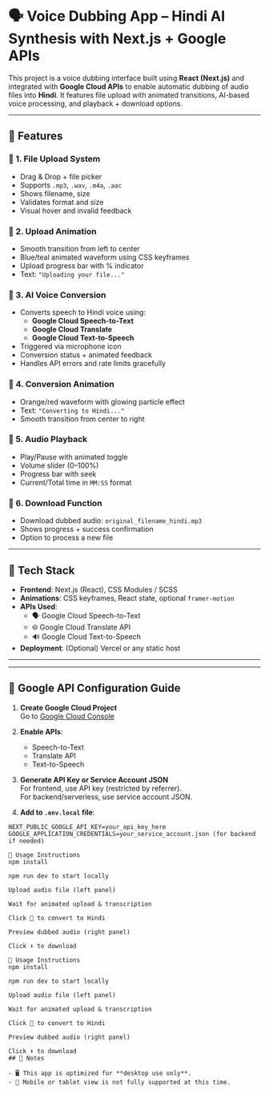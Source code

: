 # 🗣️ Voice Dubbing App – Hindi AI Synthesis with Next.js + Google APIs

This project is a voice dubbing interface built using **React (Next.js)** and integrated with **Google Cloud APIs** to enable automatic dubbing of audio files into **Hindi**. It features file upload with animated transitions, AI-based voice processing, and playback + download options.

---

## 🚀 Features

### 🔹 1. File Upload System
- Drag & Drop + file picker
- Supports `.mp3`, `.wav`, `.m4a`, `.aac`
- Shows filename, size
- Validates format and size
- Visual hover and invalid feedback

### 🔹 2. Upload Animation
- Smooth transition from left to center
- Blue/teal animated waveform using CSS keyframes
- Upload progress bar with % indicator
- Text: `"Uploading your file..."`

### 🔹 3. AI Voice Conversion
- Converts speech to Hindi voice using:
  - **Google Cloud Speech-to-Text**
  - **Google Cloud Translate**
  - **Google Cloud Text-to-Speech**
- Triggered via microphone icon
- Conversion status + animated feedback
- Handles API errors and rate limits gracefully

### 🔹 4. Conversion Animation
- Orange/red waveform with glowing particle effect
- Text: `"Converting to Hindi..."`
- Smooth transition from center to right

### 🔹 5. Audio Playback
- Play/Pause with animated toggle
- Volume slider (0–100%)
- Progress bar with seek
- Current/Total time in `MM:SS` format

### 🔹 6. Download Function
- Download dubbed audio: `original_filename_hindi.mp3`
- Shows progress + success confirmation
- Option to process a new file

---

## 🧰 Tech Stack

- **Frontend**: Next.js (React), CSS Modules / SCSS
- **Animations**: CSS keyframes, React state, optional `framer-motion`
- **APIs Used**:
  - 🗣️ Google Cloud Speech-to-Text
  - 🌐 Google Cloud Translate API
  - 🔊 Google Cloud Text-to-Speech
- **Deployment**: (Optional) Vercel or any static host

---


---

## 🔑 Google API Configuration Guide

1. **Create Google Cloud Project**  
   Go to [Google Cloud Console](https://console.cloud.google.com/)

2. **Enable APIs**:  
   - Speech-to-Text  
   - Translate API  
   - Text-to-Speech  

3. **Generate API Key or Service Account JSON**  
   For frontend, use API key (restricted by referrer).  
   For backend/serverless, use service account JSON.

4. **Add to `.env.local` file**:

```env
NEXT_PUBLIC_GOOGLE_API_KEY=your_api_key_here
GOOGLE_APPLICATION_CREDENTIALS=your_service_account.json (for backend if needed)

🧪 Usage Instructions
npm install

npm run dev to start locally

Upload audio file (left panel)

Wait for animated upload & transcription

Click 🎤 to convert to Hindi

Preview dubbed audio (right panel)

Click ⬇️ to download

🧪 Usage Instructions
npm install

npm run dev to start locally

Upload audio file (left panel)

Wait for animated upload & transcription

Click 🎤 to convert to Hindi

Preview dubbed audio (right panel)

Click ⬇️ to download
## 🔎 Notes

- 🖥️ This app is optimized for **desktop use only**.
- 📱 Mobile or tablet view is not fully supported at this time.


